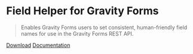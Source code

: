 # Field Helper for Gravity Forms

> Enables Gravity Forms users to set consistent, human-friendly field names for use in the Gravity Forms REST API.

[Download](https://wordpress.org/plugins/field-helper-for-gravity-forms/)
[Documentation](#description)
